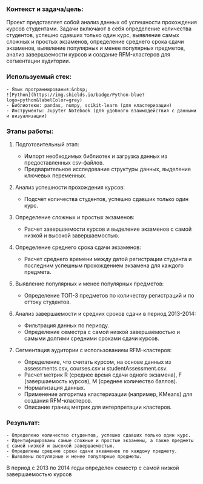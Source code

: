 ### Контекст и задача/цель:
Проект представляет собой анализ данных об успешности прохождения курсов студентами. Задачи включают в себя определение количества студентов, успешно сдавших только один курс, выявление самых сложных и простых экзаменов, определение среднего срока сдачи экзаменов, выявление популярных и менее популярных предметов, анализ завершаемости курсов и создание RFM-кластеров для сегментации аудитории.

### Используемый стек:
    - Язык программирования:&nbsp;
    ![Python](https://img.shields.io/badge/Python-blue?logo=python&labelColor=grey)
    - Библиотеки: pandas, numpy, scikit-learn (для кластеризации)
    - Инструменты: Jupyter Notebook (для удобного взаимодействия с данными и визуализации)
    
### Этапы работы:
1. Подготовительный этап:
    - Импорт необходимых библиотек и загрузка данных из предоставленных csv-файлов.
    - Предварительное исследование структуры данных, выделение ключевых переменных.

2. Анализ успешности прохождения курсов:
    - Подсчет количества студентов, успешно сдавших только один курс.

3. Определение сложных и простых экзаменов:
    - Расчет завершаемости курсов и выделение экзаменов с самой низкой и высокой завершаемостью.

4. Определение среднего срока сдачи экзаменов:
    - Расчет среднего времени между датой регистрации студента и последним успешным прохождением экзамена для каждого предмета.

5. Выявление популярных и менее популярных предметов:
    - Определение ТОП-3 предметов по количеству регистраций и по оттоку студентов.

6. Анализ завершаемости и средних сроков сдачи в период 2013-2014:
    - Фильтрация данных по периоду.
    - Определение семестра с самой низкой завершаемостью и самыми долгими средними сроками сдачи курсов.

7. Сегментация аудитории с использованием RFM-кластеров:
    - Определение, что считать курсом, на основе данных из assessments.csv, courses.csv и studentAssessment.csv.
    - Расчет метрик R (среднее время сдачи одного экзамена), F (завершаемость курсов), M (среднее количество баллов).
    - Нормализация данных.
    - Применение алгоритма кластеризации (например, KMeans) для создания RFM-кластеров.
    - Описание границ метрик для интерпретации кластеров.
### Результат:
    - Определено количество студентов, успешно сдавших только один курс.
    - Идентифицированы самые сложные и простые экзамены, а также предметы с самой низкой и высокой завершаемостью.
    - Определены средние сроки сдачи экзаменов по каждому предмету.
    - Выявлены популярные и менее популярные предметы.
В период с 2013 по 2014 годы определен семестр с самой низкой завершаемостью курсов
